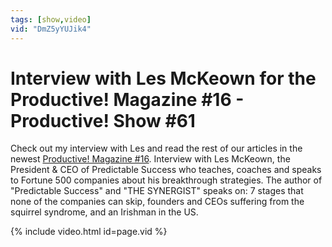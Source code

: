 ```yaml
---
tags: [show,video]
vid: "DmZ5yYUJik4"
---
```


# Interview with Les McKeown for the Productive! Magazine #16 - Productive! Show #61

Check out my interview with Les and read the rest of our articles in the newest [Productive! Magazine #16](http://www.productivemag.com/16/). Interview with Les McKeown, the President & CEO of Predictable Success who teaches, coaches and speaks to Fortune 500 companies about his breakthrough strategies. The author of "Predictable Success" and "THE SYNERGIST" speaks on: 7 stages that none of the companies can skip, founders and CEOs suffering from the squirrel syndrome, and an Irishman in the US.

{% include video.html id=page.vid %}
